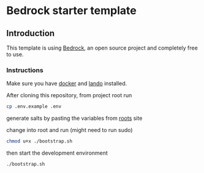 
# Bedrock starter template

## Introduction

This template is using [Bedrock](https://roots.io/bedrock), an open source project and completely free to use.

### Instructions

Make sure you have [docker](https://docker.com/get-started) and [lando](https://docs.lando.dev/getting-started/installation.html) installed.

After cloning this repository, from project root run

```bash
cp .env.example .env
```

generate salts by pasting the variables from [roots](roots.io/salts.html) site

change into root and run (might need to run sudo)

```bash
chmod u+x ./bootstrap.sh
```

then start the development environment

```bash
./bootstrap.sh
```
